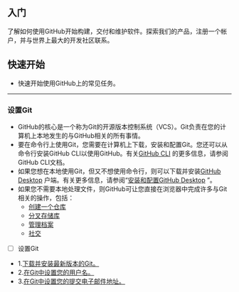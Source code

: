 ## 入门
了解如何使用GitHub开始构建，交付和维护软件。探索我们的产品，注册一个帐户，并与世界上最大的开发社区联系。

## 快速开始
- 快速开始使用GitHub上的常见任务。
---

### 设置Git
- GitHub的核心是一个称为Git的开源版本控制系统（VCS）。Git负责在您的计算机上本地发生的与GitHub相关的所有事情。
- 要在命令行上使用Git，您需要在计算机上下载，安装和配置Git。您还可以从命令行安装GitHub CLI以使用GitHub。有关[GitHub CLI](https://cli.github.com/manual/) 的更多信息，请参阅GitHub CLI文档。
- 如果您想在本地使用Git，但又不想使用命令行，则可以下载并安装[GitHub Desktop](https://desktop.github.com/) 户端。有关更多信息，请参阅“[安装和配置GitHub Desktop](https://docs.github.com/en/desktop/installing-and-configuring-github-desktop) ”。
- 如果您不需要本地处理文件，则GitHub可让您直接在浏览器中完成许多与Git相关的操作，包括： 
  - [创建一个仓库]()
  - [分叉存储库]()
  - [管理档案]()
  - [社交]()
- [ ] 设置Git
- 1.[下载并安装最新版本的Git。](https://git-scm.com/downloads)
- 2.[在Git中设置您的用户名。]()
- 3.[在Git中设置您的提交电子邮件地址。]()